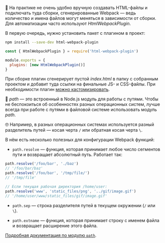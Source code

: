 📄 На практике не очень удобно вручную создавать HTML-файлы и подключать туда сборки, сгенерированные Webpack — ведь количество и имена файлов могут меняться в зависимости от сборки. Для автоматизации часто используют _HtmlWebpackPlugin_.

В первую очередь, нужно установить пакет с плагином в проект:

```bash
npm install --save-dev html-webpack-plugin
```

```js
const { HtmlWebpackPlugin } = require('html-webpack-plugin')

module.exports = {
  plugins: [new HtmlWebpackPlugin()]
}
```

При сборке плагин сгенерирует пустой _index.html_ в папку с собранным проектом и добавит туда ссылки на финальные JS- и CSS-файлы. При необходимости плагин [можно кастомизировать](https://github.com/jantimon/html-webpack-plugin).

💫 _path_ — это встроенный в Node.js модуль для работы с путями. Чтобы не беспокоиться об особенностях разных операционных систем, лучше всегда при работе с путями в файловой системе использовать модуль _path_.

<aside>

🤓 Например, в разных операционных системах используется разный разделитель путей — косая черта `/` или обратная косая черта `\`.

</aside>

В нём есть несколько полезных для конфигурации Webpack функций:

- `path.resolve` — функция, которая принимает любое число сегментов пути и возвращает абсолютный путь. Работает так:

```js
path.resolve('/foo/bar', './baz')
// '/foo/bar/baz'
path.resolve('/foo/bar', '/tmp/file/')
// '/tmp/file'

// Если текущая рабочая директория /home/user:
path.resolve('www', 'static_files/png', '../gif/image.gif')
// '/home/user/www/static_files/gif/image.gif'
```

- `path.sep` — строка разделителя путей в текущем окружении (`/` или `\`).

- `path.extname` — функция, которая принимает строку с именем файла и возвращает расширение этого файла.

[Подробная документация по модулю `path`](https://nodejs.org/docs/latest-v14.x/api/path.html).
